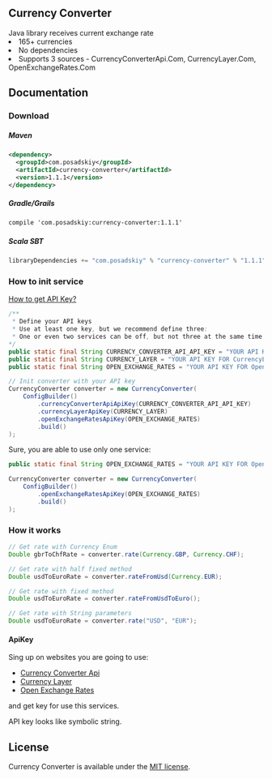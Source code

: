 <p align="center">
    <h2>Currency Converter</h2>
Java library receives current exchange rate
<li>165+ currencies</li>
<li>No dependencies</li>
<li>Supports 3 sources - CurrencyConverterApi.Com, CurrencyLayer.Com, OpenExchangeRates.Com</li>
</p>

## Documentation

### Download

##### Maven
```xml
<dependency>
  <groupId>com.posadskiy</groupId>
  <artifactId>currency-converter</artifactId>
  <version>1.1.1</version>
</dependency>
```

##### Gradle/Grails

```xml
compile 'com.posadskiy:currency-converter:1.1.1'
```

##### Scala SBT
```scala
libraryDependencies += "com.posadskiy" % "currency-converter" % "1.1.1"
```

### How to init service

[How to get API Key?](#ApiKey)
```java
/**
 * Define your API keys
 * Use at least one key, but we recommend define three:
 * One or even two services can be off, but not three at the same time
*/
public static final String CURRENCY_CONVERTER_API_API_KEY = "YOUR API KEY FOR CurrencyConverterApi.Com";
public static final String CURRENCY_LAYER = "YOUR API KEY FOR CurrencyLayer.Com";
public static final String OPEN_EXCHANGE_RATES = "YOUR API KEY FOR OpenExchangeRates.Com";

// Init converter with your API key
CurrencyConverter converter = new CurrencyConverter(
    ConfigBuilder()
        .currencyConverterApiApiKey(CURRENCY_CONVERTER_API_API_KEY)
        .currencyLayerApiKey(CURRENCY_LAYER)
        .openExchangeRatesApiKey(OPEN_EXCHANGE_RATES)
        .build()
);
```

Sure, you are able to use only one service:
```java
public static final String OPEN_EXCHANGE_RATES = "YOUR API KEY FOR OpenExchangeRates.Com";

CurrencyConverter converter = new CurrencyConverter(
    ConfigBuilder()
        .openExchangeRatesApiKey(OPEN_EXCHANGE_RATES)
        .build()
);
```

### How it works
```java
// Get rate with Currency Enum
Double gbrToChfRate = converter.rate(Currency.GBP, Currency.CHF);

// Get rate with half fixed method
Double usdToEuroRate = converter.rateFromUsd(Currency.EUR);

// Get rate with fixed method
Double usdToEuroRate = converter.rateFromUsdToEuro();

// Get rate with String parameters
Double usdToEuroRate = converter.rate("USD", "EUR");
```

#### ApiKey
Sing up on websites you are going to use:
 - [Currency Converter Api](https://currencyconverterapi.com)
 - [Currency Layer](https://currencylayer.com/)
 - [Open Exchange Rates](https://openexchangerates.org/)
 
and get key for use this services.

API key looks like symbolic string.

## License

Currency Converter is available under the [MIT license](https://opensource.org/licenses/MIT).
